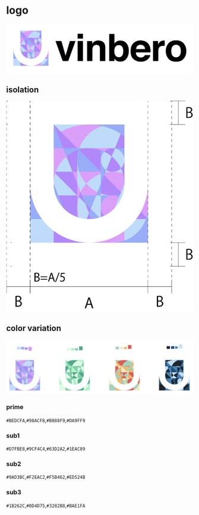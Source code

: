 # logo

<div style="text-align:center;">
<img src="./logo.png" style="height:auto;width:60vw;">
</div>

## isolation
![iso](./iso.png)

## color variation
![var](./var.png)

### prime
`#BEDCFA`,`#98ACF8`,`#B088F9`,`#DA9FF9`

### sub1
`#D7FBE8`,`#9CF4C4`,`#63D2A2`,`#1EAC89`

### sub2
`#9AD3BC`,`#F2EAC2`,`#F5B462`,`#ED524B`

### sub3
`#1B262C`,`#0D4D75`,`#3282B8`,`#BAE1FA`
